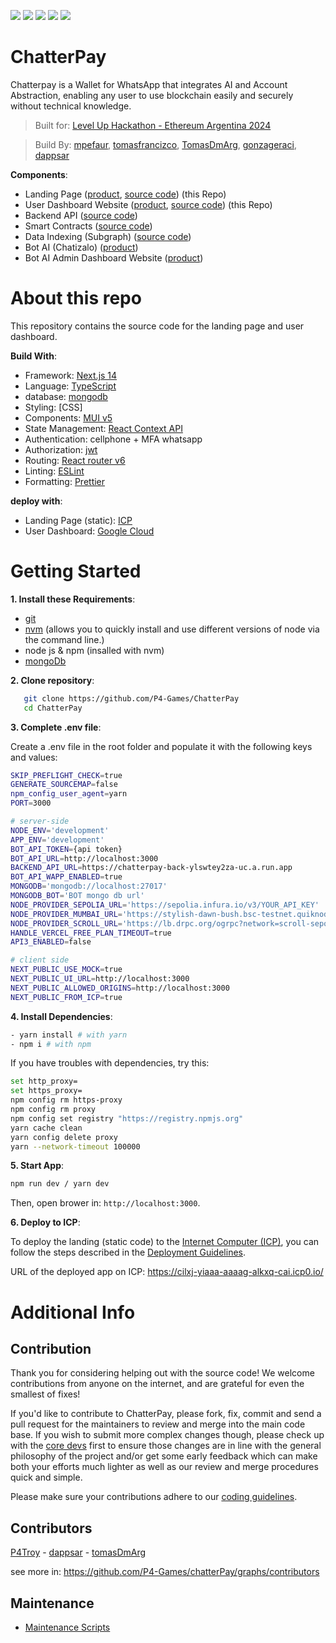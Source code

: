 ![](https://img.shields.io/badge/Next.js-informational?style=flat&logo=next.js&logoColor=white&color=6aa6f8)
![](https://img.shields.io/badge/Typescript-informational?style=flat&logo=typescript&logoColor=white&color=6aa6f8)
![](https://img.shields.io/badge/scss-informational?style=flat&logo=scss&logoColor=white&color=6aa6f8)
![](https://img.shields.io/badge/mui-informational?style=flat&logo=mui&logoColor=white&color=6aa6f8)
![](https://img.shields.io/badge/react.js-informational?style=flat&logo=react&logoColor=white&color=6aa6f8)

# ChatterPay

Chatterpay is a Wallet for WhatsApp that integrates AI and Account Abstraction, enabling any user to use blockchain easily and securely without technical knowledge.

> Built for: [Level Up Hackathon - Ethereum Argentina 2024](https://ethereumargentina.org/) 

> Build By: [mpefaur](https://github.com/mpefaur), [tomasfrancizco](https://github.com/tomasfrancizco), [TomasDmArg](https://github.com/TomasDmArg), [gonzageraci](https://github.com/gonzageraci),  [dappsar](https://github.com/dappsar)

__Components__:

- Landing Page ([product](https://chatterpay-front-ylswtey2za-uc.a.run.app/), [source code](https://github.com/P4-Games/ChatterPay))  (this Repo)
- User Dashboard Website ([product](https://chatterpay-front-ylswtey2za-uc.a.run.app/dashboard), [source code](https://github.com/P4-Games/ChatterPay))  (this Repo)
- Backend API ([source code](https://github.com/P4-Games/ChatterPay-Backend)) 
- Smart Contracts ([source code](https://github.com/P4-Games/ChatterPay-SmartContracts))
- Data Indexing (Subgraph) ([source code](https://github.com/P4-Games/ChatterPay-Subgraph))
- Bot AI (Chatizalo) ([product](https://chatizalo.com/))
- Bot AI Admin Dashboard Website ([product](https://app.chatizalo.com/))


# About this repo

This repository contains the source code for the landing page and user dashboard.

__Build With__:

- Framework: [Next.js 14](https://nextjs.org/14)
- Language: [TypeScript](https://www.typescriptlang.org)
- database: [mongodb](https://www.mongodb.com)
- Styling: [CSS]
- Components: [MUI v5](https://mui.com/)
- State Management: [React Context API](https://react.dev/reference/react/useContext)
- Authentication: cellphone + MFA whatsapp
- Authorization: [jwt](https://jwt.io/)
- Routing: [React router v6](https://reactrouter.com/en/main/start/overview)
- Linting: [ESLint](https://eslint.org)
- Formatting: [Prettier](https://prettier.io)

__deploy with__:

- Landing Page (static): [ICP](https://internetcomputer.org/)
- User Dashboard: [Google Cloud](https://cloud.google.com/)

# Getting Started

__1. Install these Requirements__:

- [git](https://git-scm.com/)
- [nvm](https://github.com/nvm-sh/nvm) (allows you to quickly install and use different versions of node via the command line.)
- node js & npm (insalled with nvm)
- [mongoDb](https://www.mongodb.com/docs/manual/installation/)

__2. Clone repository__:

```bash
   git clone https://github.com/P4-Games/ChatterPay
   cd ChatterPay
```

__3. Complete .env file__: 

Create a .env file in the root folder and populate it with the following keys and values:

```sh
SKIP_PREFLIGHT_CHECK=true
GENERATE_SOURCEMAP=false
npm_config_user_agent=yarn
PORT=3000

# server-side
NODE_ENV='development'
APP_ENV='development'
BOT_API_TOKEN={api token}
BOT_API_URL=http://localhost:3000
BACKEND_API_URL=https://chatterpay-back-ylswtey2za-uc.a.run.app
BOT_API_WAPP_ENABLED=true
MONGODB='mongodb://localhost:27017'
MONGODB_BOT='BOT mongo db url'
NODE_PROVIDER_SEPOLIA_URL='https://sepolia.infura.io/v3/YOUR_API_KEY'
NODE_PROVIDER_MUMBAI_URL='https://stylish-dawn-bush.bsc-testnet.quiknode.pro/YOUR_API_KEY/'
NODE_PROVIDER_SCROLL_URL='https://lb.drpc.org/ogrpc?network=scroll-sepolia&dkey=YOUR_API_KEY'
HANDLE_VERCEL_FREE_PLAN_TIMEOUT=true
API3_ENABLED=false

# client side
NEXT_PUBLIC_USE_MOCK=true
NEXT_PUBLIC_UI_URL=http://localhost:3000
NEXT_PUBLIC_ALLOWED_ORIGINS=http://localhost:3000
NEXT_PUBLIC_FROM_ICP=true
```

__4. Install Dependencies__:


```sh
- yarn install # with yarn
- npm i # with npm
```

If you have troubles with dependencies, try this:

```sh
set http_proxy=
set https_proxy=
npm config rm https-proxy
npm config rm proxy
npm config set registry "https://registry.npmjs.org"
yarn cache clean
yarn config delete proxy
yarn --network-timeout 100000
```

__5. Start App__:

```sh
npm run dev / yarn dev
```

Then, open brower in: `http://localhost:3000`.


__6. Deploy to ICP__: 

To deploy the landing (static code) to the [Internet Computer (ICP)](https://internetcomputer.org/), you can follow the steps described in the [Deployment Guidelines](./.doc/deployment/deploy-guidelines).

URL of the deployed app on ICP: https://cilxj-yiaaa-aaaag-alkxq-cai.icp0.io/


# Additional Info

## Contribution

Thank you for considering helping out with the source code! We welcome contributions from anyone on the internet, and are grateful for even the smallest of fixes!

If you'd like to contribute to ChatterPay, please fork, fix, commit and send a pull request for the maintainers to review and merge into the main code base. If you wish to submit more complex changes though, please check up with the [core devs](https://github.com/P4-Games/chatterPay/graphs/contributors) first to ensure those changes are in line with the general philosophy of the project and/or get some early feedback which can make both your efforts much lighter as well as our review and merge procedures quick and simple.

Please make sure your contributions adhere to our [coding guidelines](./.doc/development/coding-guidelines.md).

## Contributors

[P4Troy](https://github.com/mpefaur) - [dappsar](https://github.com/dappsar) - [tomasDmArg](https://github.com/TomasDmArg)

see more in: <https://github.com/P4-Games/chatterPay/graphs/contributors>


## Maintenance

- [Maintenance Scripts](./.doc/maintenance/maintenance-scripts.md)
